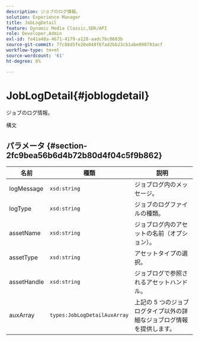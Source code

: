```yaml
---
description: ジョブのログ情報。
solution: Experience Manager
title: JobLogDetail
feature: Dynamic Media Classic,SDK/API
role: Developer,Admin
exl-id: fe41a48a-4671-4179-a128-aadc7bc0683b
source-git-commit: 77c88d5fe20e048f6fad2bb23cb1abe090793acf
workflow-type: tm+mt
source-wordcount: '61'
ht-degree: 8%

---
```


# JobLogDetail{#joblogdetail}

ジョブのログ情報。

構文

## パラメータ {#section-2fc9bea56b6d4b72b80d4f04c5f9b862}

| 名前 | 種類 | 説明 |
|---|---|---|
| logMessage | `xsd:string` | ジョブログ内のメッセージ。 |
| logType | `xsd:string` | ジョブのログファイルの種類。 |
| assetName | `xsd:string` | ジョブログ内のアセットの名前（オプション）。 |
| assetType | `xsd:string` | アセットタイプの選択。 |
| assetHandle | `xsd:string` | ジョブログで参照されるアセットハンドル。 |
| auxArray | `types:JobLogDetailAuxArray` | 上記の 5 つのジョブログタイプ以外の詳細なジョブログ情報を提供します。 |
